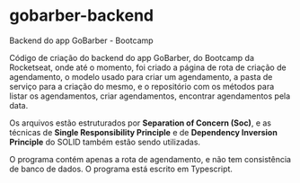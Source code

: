 # gobarber-backend
Backend do app GoBarber - Bootcamp

Código de criação do backend do app GoBarber, do Bootcamp da Rocketseat, onde até o momento,
foi criado a página de rota de criação de agendamento, o modelo usado para criar um agendamento,
a pasta de serviço para a criação do mesmo, e o repositório com os métodos para listar os agendamentos,
criar agendamentos, encontrar agendamentos pela data.


Os arquivos estão estruturados por **Separation of Concern (Soc)**, e as técnicas de **Single Responsibility Principle** e de **Dependency Inversion Principle** 
do SOLID também estão sendo utilizadas.

O programa contém apenas a rota de agendamento, e não tem consistência de banco de dados.
O programa está escrito em Typescript.
